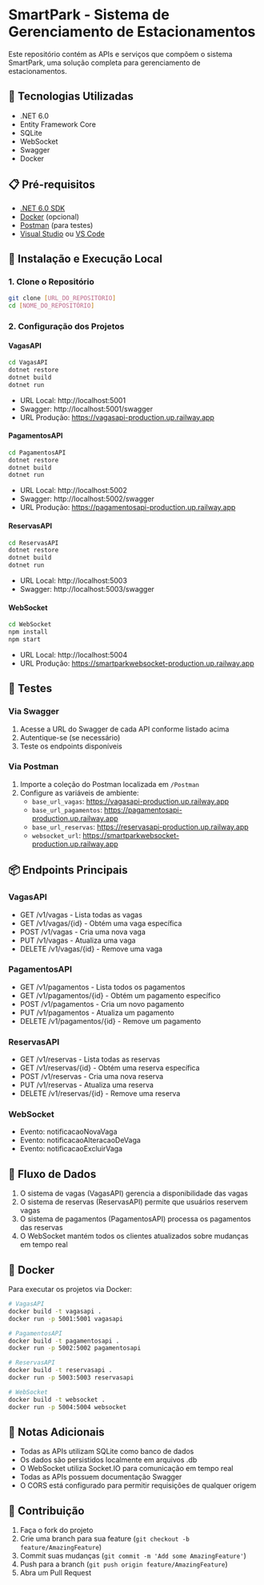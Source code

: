# SmartPark - Sistema de Gerenciamento de Estacionamentos

Este repositório contém as APIs e serviços que compõem o sistema SmartPark, uma solução completa para gerenciamento de estacionamentos.

## 🚀 Tecnologias Utilizadas

- .NET 6.0
- Entity Framework Core
- SQLite
- WebSocket
- Swagger
- Docker

## 📋 Pré-requisitos

- [.NET 6.0 SDK](https://dotnet.microsoft.com/download/dotnet/6.0)
- [Docker](https://www.docker.com/products/docker-desktop) (opcional)
- [Postman](https://www.postman.com/downloads/) (para testes)
- [Visual Studio](https://visualstudio.microsoft.com/pt-br/) ou [VS Code](https://code.visualstudio.com/)

## 🔧 Instalação e Execução Local

### 1. Clone o Repositório
```bash
git clone [URL_DO_REPOSITÓRIO]
cd [NOME_DO_REPOSITÓRIO]
```

### 2. Configuração dos Projetos

#### VagasAPI
```bash
cd VagasAPI
dotnet restore
dotnet build
dotnet run
```
- URL Local: http://localhost:5001
- Swagger: http://localhost:5001/swagger
- URL Produção: https://vagasapi-production.up.railway.app

#### PagamentosAPI
```bash
cd PagamentosAPI
dotnet restore
dotnet build
dotnet run
```
- URL Local: http://localhost:5002
- Swagger: http://localhost:5002/swagger
- URL Produção: https://pagamentosapi-production.up.railway.app

#### ReservasAPI
```bash
cd ReservasAPI
dotnet restore
dotnet build
dotnet run
```
- URL Local: http://localhost:5003
- Swagger: http://localhost:5003/swagger

#### WebSocket
```bash
cd WebSocket
npm install
npm start
```
- URL Local: http://localhost:5004
- URL Produção: https://smartparkwebsocket-production.up.railway.app

## 🧪 Testes

### Via Swagger
1. Acesse a URL do Swagger de cada API conforme listado acima
2. Autentique-se (se necessário)
3. Teste os endpoints disponíveis

### Via Postman
1. Importe a coleção do Postman localizada em `/Postman`
2. Configure as variáveis de ambiente:
   - `base_url_vagas`: https://vagasapi-production.up.railway.app
   - `base_url_pagamentos`: https://pagamentosapi-production.up.railway.app
   - `base_url_reservas`: https://reservasapi-production.up.railway.app
   - `websocket_url`: https://smartparkwebsocket-production.up.railway.app

## 📦 Endpoints Principais

### VagasAPI
- GET /v1/vagas - Lista todas as vagas
- GET /v1/vagas/{id} - Obtém uma vaga específica
- POST /v1/vagas - Cria uma nova vaga
- PUT /v1/vagas - Atualiza uma vaga
- DELETE /v1/vagas/{id} - Remove uma vaga

### PagamentosAPI
- GET /v1/pagamentos - Lista todos os pagamentos
- GET /v1/pagamentos/{id} - Obtém um pagamento específico
- POST /v1/pagamentos - Cria um novo pagamento
- PUT /v1/pagamentos - Atualiza um pagamento
- DELETE /v1/pagamentos/{id} - Remove um pagamento

### ReservasAPI
- GET /v1/reservas - Lista todas as reservas
- GET /v1/reservas/{id} - Obtém uma reserva específica
- POST /v1/reservas - Cria uma nova reserva
- PUT /v1/reservas - Atualiza uma reserva
- DELETE /v1/reservas/{id} - Remove uma reserva

### WebSocket
- Evento: notificacaoNovaVaga
- Evento: notificacaoAlteracaoDeVaga
- Evento: notificacaoExcluirVaga

## 🔄 Fluxo de Dados

1. O sistema de vagas (VagasAPI) gerencia a disponibilidade das vagas
2. O sistema de reservas (ReservasAPI) permite que usuários reservem vagas
3. O sistema de pagamentos (PagamentosAPI) processa os pagamentos das reservas
4. O WebSocket mantém todos os clientes atualizados sobre mudanças em tempo real

## 🐳 Docker

Para executar os projetos via Docker:

```bash
# VagasAPI
docker build -t vagasapi .
docker run -p 5001:5001 vagasapi

# PagamentosAPI
docker build -t pagamentosapi .
docker run -p 5002:5002 pagamentosapi

# ReservasAPI
docker build -t reservasapi .
docker run -p 5003:5003 reservasapi

# WebSocket
docker build -t websocket .
docker run -p 5004:5004 websocket
```

## 📝 Notas Adicionais

- Todas as APIs utilizam SQLite como banco de dados
- Os dados são persistidos localmente em arquivos .db
- O WebSocket utiliza Socket.IO para comunicação em tempo real
- Todas as APIs possuem documentação Swagger
- O CORS está configurado para permitir requisições de qualquer origem

## 🤝 Contribuição

1. Faça o fork do projeto
2. Crie uma branch para sua feature (`git checkout -b feature/AmazingFeature`)
3. Commit suas mudanças (`git commit -m 'Add some AmazingFeature'`)
4. Push para a branch (`git push origin feature/AmazingFeature`)
5. Abra um Pull Request
